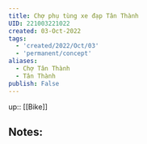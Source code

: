 ```yaml
---
title: Chợ phụ tùng xe đạp Tân Thành
UID: 221003221022
created: 03-Oct-2022
tags:
  - 'created/2022/Oct/03'
  - 'permanent/concept'
aliases:
  - Chợ Tân Thành
  - Tân Thành
publish: False
---
```

up:: [[Bike]]
## Notes:




